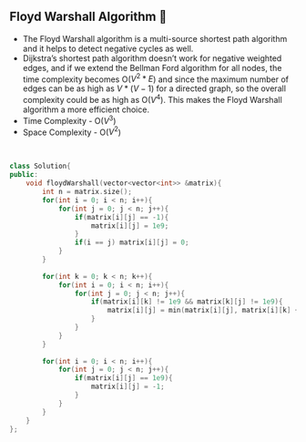 ## Floyd Warshall Algorithm 🚀
- The Floyd Warshall algorithm is a multi-source shortest path algorithm and it helps to detect negative cycles as well.
- Dijkstra’s shortest path algorithm doesn’t work for negative weighted edges, and if we extend the Bellman Ford algorithm for all nodes, the time complexity becomes O($V^2 * E$) and since the maximum number of edges can be as high as $V * (V - 1)$ for a directed graph, so the overall complexity could be as high as O($V^4$). This makes the Floyd Warshall algorithm a more efficient choice. 
- Time Complexity - O($V^3$)
- Space Complexity - O($V^2$)
<br>

```cpp
class Solution{
public:
	void floydWarshall(vector<vector<int>> &matrix){
		int n = matrix.size();
		for(int i = 0; i < n; i++){
			for(int j = 0; j < n; j++){
				if(matrix[i][j] == -1){
					matrix[i][j] = 1e9;
				}
				if(i == j) matrix[i][j] = 0;
			}
		}
	
		for(int k = 0; k < n; k++){
			for(int i = 0; i < n; i++){
				for(int j = 0; j < n; j++){
					if(matrix[i][k] != 1e9 && matrix[k][j] != 1e9){
						matrix[i][j] = min(matrix[i][j], matrix[i][k] + matrix[k][j]);
					}
				}
			}
		}
	
		for(int i = 0; i < n; i++){
			for(int j = 0; j < n; j++){
				if(matrix[i][j] == 1e9){
					matrix[i][j] = -1;
				}
			}
		}
	}
};
```

